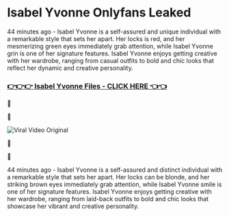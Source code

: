 # Isabel Yvonne Onlyfans Leaked

<p>44 minutes ago - Isabel Yvonne is a self-assured and unique individual with a remarkable style that sets her apart. Her locks is red, and her mesmerizing green eyes immediately grab attention, while Isabel Yvonne grin is one of her signature features. Isabel Yvonne enjoys getting creative with her wardrobe, ranging from casual outfits to bold and chic looks that reflect her dynamic and creative personality.</p><p>
<h3><a href="https://fansleaks.com-getfree.pro/isabel-yvonne" rel="nofollow">👉👉👉 Isabel Yvonne Files - CLICK HERE 👈👈</a></h3>
<p>🔻</p>
<p>🔻</p> <p>
<a href="https://fansleaks.com-getfree.pro/isabel-yvonne" rel="nofollow"><img src="https://i.imgur.com/0ZbtXZ5.gif" alt="Viral Video Original" style="max-width: 100%; display: inline-block;" data-target="animated-image.originalImage"></a>
<p>🔻</p>
<p>🔻</p> <p>44 minutes ago - Isabel Yvonne is a self-assured and distinct individual with a remarkable style that sets her apart. Her locks can be blonde, and her striking brown eyes immediately grab attention, while Isabel Yvonne smile is one of her signature features. Isabel Yvonne enjoys getting creative with her wardrobe, ranging from laid-back outfits to bold and chic looks that showcase her vibrant and creative personality.</p>
